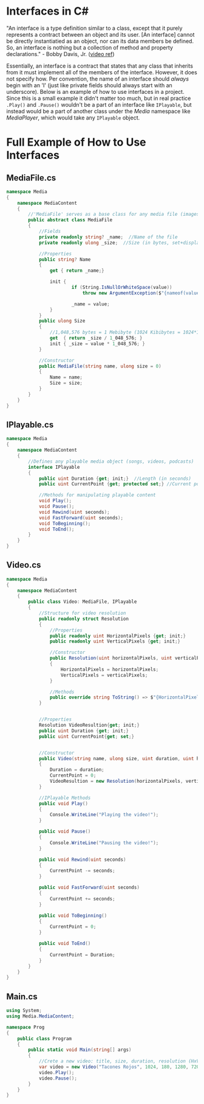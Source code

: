 
# Interfaces in C#
"An interface is a type definition similar to a class, except that it purely represents a contract between an object and its user. \[An interface\] cannot be directly instantiatied as an object, nor can its data members be defined. So, an interface is nothing but a collection of method and property declarations." 
\- Bobby Davis, Jr. ([video ref](https://www.youtube.com/watch?v=_zCR1Rq7qB0))

Essentially, an interface is a contract that states that any class that inherits from it must implement all of the members of the interface. However, it does not 
specify how. Per convention, the name of an interface should *always* begin with an 'I' (just like private fields should always start with an underscore). Below is an example
of how to use interfaces in a project. Since this is a small example it didn't matter too much, but in real practice `.Play()` and `.Pause()` wouldn't be a part of an interface
like `IPlayable`, but instead would be a part of another class under the *Media* namespace like *MediaPlayer*, which would take any `IPlayable` object.

# Full Example of How to Use Interfaces

## MediaFile.cs
```C#
namespace Media
{
    namespace MediaContent
    {
        //'MediaFile' serves as a base class for any media file (images, videos, gifs)
        public abstract class MediaFile
        {
            //Fields
            private readonly string? _name;  //Name of the file
            private readonly ulong _size;  //Size (in bytes, set+displayed in Mebibytes (MiB))

            //Properties
            public string? Name
            {
                get { return _name;}

                init { 
                        if (String.IsNullOrWhiteSpace(value))
                            throw new ArgumentException($"{nameof(value)} cannot be null nor whitespace");

                        _name = value;
                }
            }
            public ulong Size
            {
                //1,048,576 bytes = 1 Mebibyte (1024 Kibibytes = 1024*1024 Bytes)
                get  { return _size / 1_048_576; }
                init { _size = value * 1_048_576; }
            }

            //Constructor
            public MediaFile(string name, ulong size = 0)
            {
                Name = name;     
                Size = size;
            }
        }
    }
}
```

## IPlayable.cs
```C#
namespace Media
{
    namespace MediaContent
    {
        //Defines any playable media object (songs, videos, podcasts)
        interface IPlayable
        {
            public uint Duration {get; init;}  //Length (in seconds)
            public uint CurrentPoint {get; protected set;} //Current point on the content (in seconds)

            //Methods for manipulating playable content
            void Play();
            void Pause();
            void Rewind(uint seconds);
            void FastForward(uint seconds);
            void ToBeginning();
            void ToEnd();       
        }
    }
}
```

## Video.cs
```C#
namespace Media
{
    namespace MediaContent
    {
        public class Video: MediaFile, IPlayable
        {
            //Structure for video resolution
            public readonly struct Resolution
            {
                //Properties
                public readonly uint HorizontalPixels {get; init;}
                public readonly uint VerticalPixels {get; init;}

                //Constructor
                public Resolution(uint horizontalPixels, uint verticalPixels)
                {
                    HorizontalPixels = horizontalPixels;
                    VerticalPixels = verticalPixels;
                }

                //Methods
                public override string ToString() => $"{HorizontalPixels}x{VerticalPixels}";
            }


            //Properties
            Resolution VideoResultion{get; init;}
            public uint Duration {get; init;}
            public uint CurrentPoint{get; set;}


            //Constructor
            public Video(string name, ulong size, uint duration, uint horizontalPixels, uint verticalPixels): base(name, size)
            {
                Duration = duration;
                CurrentPoint = 0;
                VideoResultion = new Resolution(horizontalPixels, verticalPixels);
            }

            //IPlayable Methods
            public void Play()
            {
                Console.WriteLine("Playing the video!");
            }

            public void Pause()
            {
                Console.WriteLine("Pausing the video!");
            }

            public void Rewind(uint seconds)
            {
                CurrentPoint -= seconds;
            }

            public void FastForward(uint seconds)
            {
                CurrentPoint += seconds;
            }

            public void ToBeginning()
            {
                CurrentPoint = 0;
            }

            public void ToEnd()
            {
                CurrentPoint = Duration;
            }
        }
    }
}
```


## Main.cs
```C#
using System;
using Media.MediaContent;

namespace Prog
{
    public class Program
    {
        public static void Main(string[] args)
        {   
            //Crete a new video: title, size, duration, resolution (HxV)
            var video = new Video("Tacones Rojos", 1024, 180, 1280, 720);
            video.Play();
            video.Pause();
        }
    }
}
```
